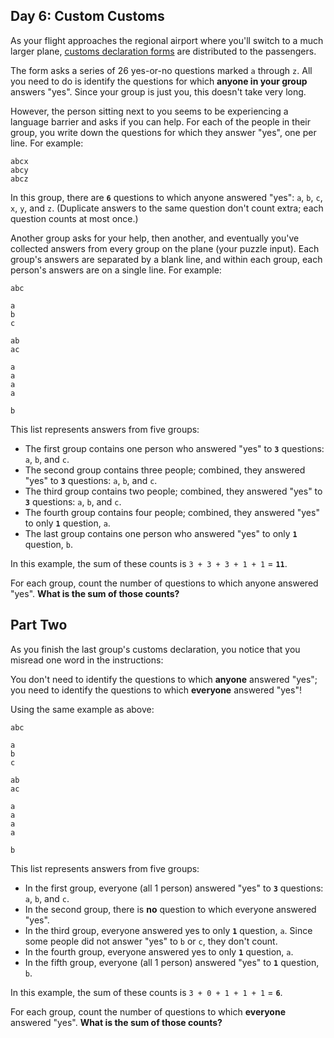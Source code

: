 
## Day 6: Custom Customs

As your flight approaches the regional airport where you'll switch to a much larger plane,  [customs declaration forms](https://en.wikipedia.org/wiki/Customs_declaration)  are distributed to the passengers.

The form asks a series of 26 yes-or-no questions marked  `a`  through  `z`. All you need to do is identify the questions for which  **anyone in your group**  answers "yes". Since your group is just you, this doesn't take very long.

However, the person sitting next to you seems to be experiencing a language barrier and asks if you can help. For each of the people in their group, you write down the questions for which they answer "yes", one per line. For example:

```
abcx
abcy
abcz
```

In this group, there are  **`6`**  questions to which anyone answered "yes":  `a`,  `b`,  `c`,  `x`,  `y`, and  `z`. (Duplicate answers to the same question don't count extra; each question counts at most once.)

Another group asks for your help, then another, and eventually you've collected answers from every group on the plane (your puzzle input). Each group's answers are separated by a blank line, and within each group, each person's answers are on a single line. For example:

```
abc

a
b
c

ab
ac

a
a
a
a

b
```

This list represents answers from five groups:

-   The first group contains one person who answered "yes" to  **`3`**  questions:  `a`,  `b`, and  `c`.
-   The second group contains three people; combined, they answered "yes" to  **`3`**  questions:  `a`,  `b`, and  `c`.
-   The third group contains two people; combined, they answered "yes" to  **`3`**  questions:  `a`,  `b`, and  `c`.
-   The fourth group contains four people; combined, they answered "yes" to only  **`1`**  question,  `a`.
-   The last group contains one person who answered "yes" to only  **`1`**  question,  `b`.

In this example, the sum of these counts is  `3 + 3 + 3 + 1 + 1`  =  **`11`**.

For each group, count the number of questions to which anyone answered "yes".  **What is the sum of those counts?**



## Part Two

As you finish the last group's customs declaration, you notice that  you misread one word  in the instructions:

You don't need to identify the questions to which  **anyone**  answered "yes"; you need to identify the questions to which  **everyone**  answered "yes"!

Using the same example as above:

```
abc

a
b
c

ab
ac

a
a
a
a

b
```

This list represents answers from five groups:

-   In the first group, everyone (all 1 person) answered "yes" to  **`3`**  questions:  `a`,  `b`, and  `c`.
-   In the second group, there is  **no**  question to which everyone answered "yes".
-   In the third group, everyone answered yes to only  **`1`**  question,  `a`. Since some people did not answer "yes" to  `b`  or  `c`, they don't count.
-   In the fourth group, everyone answered yes to only  **`1`**  question,  `a`.
-   In the fifth group, everyone (all 1 person) answered "yes" to  **`1`**  question,  `b`.

In this example, the sum of these counts is  `3 + 0 + 1 + 1 + 1`  =  **`6`**.

For each group, count the number of questions to which  **everyone**  answered "yes".  **What is the sum of those counts?**